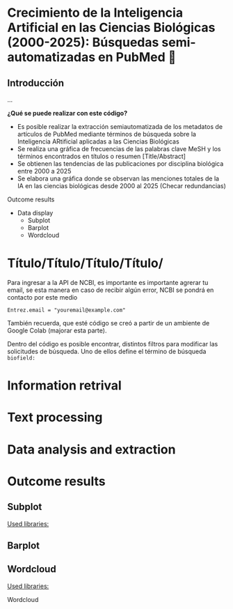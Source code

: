 # Crecimiento de la Inteligencia Artificial en las Ciencias Biológicas (2000-2025): Búsquedas semi-automatizadas en PubMed 🔬

## **Introducción**
...


**¿Qué se puede realizar con este código?**
- Es posible realizar la extracción semiautomatizada de los metadatos de artículos de PubMed mediante términos de búsqueda sobre la Inteligencia ARtificial aplicadas a las Ciencias Biológicas
- Se realiza una gráfica de frecuencias de las palabras clave MeSH y los términos encontrados en títulos o resumen [Title/Abstract]
- Se obtienen las tendencias de las publicaciones por disciplina biológica entre 2000 a 2025
- Se elabora una gráfica donde se observan las menciones totales de la IA en las ciencias biológicas desde 2000 al 2025 (Checar redundancias)

Outcome results
   - Data display
     - Subplot
     - Barplot
     - Wordcloud

# Título/Título/Título/Título/ 
Para ingresar a la API de NCBI, es importante es importante agrerar tu email, se esta manera en caso de recibir algún error, NCBI se pondrá en contacto por este medio
```
Entrez.email = "youremail@example.com"
```
También recuerda, que esté código se creó a partir de un ambiente de Google Colab (majorar esta parte).


Dentro del código es posible encontrar, distintos filtros para modificar las solicitudes de búsqueda. 
Uno de ellos define el término de búsqueda
`biofield: `

# Information retrival

# Text processing 

# Data analysis and extraction

# Outcome results

## **Subplot**
<ins>Used libraries:</ins>

## **Barplot**


## **Wordcloud**

<ins>Used libraries:</ins>


Wordcloud

[^1]: Contreras, M. (2014). Minería de texto: una visión actual. *Biblioteca Universitaria*. 17(2), pp. 129-138.

[^2]: Sarkar, D. (2016). Text Analytics with Python: A practical real-world approach to gaining actionable insights from your data. https://doi.org/10.1007/978-1-4842-2388-8
